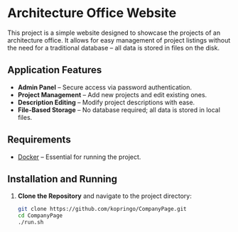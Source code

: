 # Architecture Office Website

This project is a simple website designed to showcase the projects of an architecture office. It allows for easy management of project listings without the need for a traditional database – all data is stored in files on the disk.

## Application Features

- **Admin Panel** – Secure access via password authentication.
- **Project Management** – Add new projects and edit existing ones.
- **Description Editing** – Modify project descriptions with ease.
- **File-Based Storage** – No database required; all data is stored in local files.

## Requirements

- [Docker](https://www.docker.com/) – Essential for running the project.

## Installation and Running

1. **Clone the Repository** and navigate to the project directory:
   ```bash
   git clone https://github.com/kopringo/CompanyPage.git
   cd CompanyPage
   ./run.sh
   ```